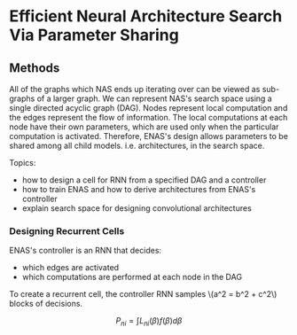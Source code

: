 # Efficient Neural Architecture Search Via Parameter Sharing

## Methods
All of the graphs which NAS ends up iterating over can be viewed as sub-graphs
of a larger graph. We can represent NAS's search space using a single directed
acyclic graph (DAG). Nodes represent local computation and the edges represent
the flow of information. The local computations at each node have their own
parameters, which are used only when the particular computation is activated.
Therefore, ENAS's design allows parameters to be shared among all child models.
i.e. architectures, in the search space.

Topics:
* how to design a cell for RNN from a specified DAG and a controller
* how to train ENAS and how to derive architectures from ENAS's controller
* explain search space for designing convolutional architectures

### Designing Recurrent Cells
ENAS's controller is an RNN that decides:
* which edges are activated
* which computations are performed at each node in the DAG

To create a recurrent cell, the controller RNN samples \\(a^2 = b^2 + c^2\\) blocks of decisions.

$$ P_{ni} = \int L_{ni}(\beta)f(\beta)d\beta $$
